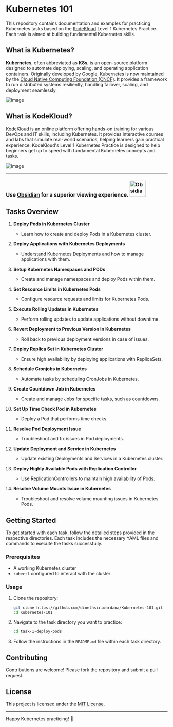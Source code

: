 # Kubernetes 101

This repository contains documentation and examples for practicing Kubernetes tasks based on the [KodeKloud](https://www.kodekloud.com) Level 1 Kubernetes Practice. Each task is aimed at building fundamental Kubernetes skills.

## What is Kubernetes?

**Kubernetes**, often abbreviated as **K8s**, is an open-source platform designed to automate deploying, scaling, and operating application containers. Originally developed by Google, Kubernetes is now maintained by the [Cloud Native Computing Foundation (CNCF)](https://www.cncf.io/). It provides a framework to run distributed systems resiliently, handling failover, scaling, and deployment seamlessly.

![image](https://github.com/dinethsiriwardana/Kubernetes-101/assets/91774218/c4ad2501-0635-42af-b1f8-d8a6e4867c6b)


## What is KodeKloud?

[KodeKloud](https://www.kodekloud.com) is an online platform offering hands-on training for various DevOps and IT skills, including Kubernetes. It provides interactive courses and labs that simulate real-world scenarios, helping learners gain practical experience. KodeKloud's Level 1 Kubernetes Practice is designed to help beginners get up to speed with fundamental Kubernetes concepts and tasks.

![image](https://github.com/dinethsiriwardana/Kubernetes-101/assets/91774218/7ba92409-a519-4a72-bc0b-0abd408adb06)

<hr>

### Use [Obsidian](https://obsidian.md/) for a superior viewing experience.  <a href="https://obsidian.md/"><img src="https://github.com/dinethsiriwardana/Kubernetes-101/assets/91774218/fbd3b4a1-d261-4835-8b71-21b53c885051" alt="Obsidian Logo" width="50"></a>



## Tasks Overview

1. **Deploy Pods in Kubernetes Cluster**
    - Learn how to create and deploy Pods in a Kubernetes cluster.

2. **Deploy Applications with Kubernetes Deployments**
    - Understand Kubernetes Deployments and how to manage applications with them.

3. **Setup Kubernetes Namespaces and PODs**
    - Create and manage namespaces and deploy Pods within them.

4. **Set Resource Limits in Kubernetes Pods**
    - Configure resource requests and limits for Kubernetes Pods.

5. **Execute Rolling Updates in Kubernetes**
    - Perform rolling updates to update applications without downtime.

6. **Revert Deployment to Previous Version in Kubernetes**
    - Roll back to previous deployment versions in case of issues.

7. **Deploy Replica Set in Kubernetes Cluster**
    - Ensure high availability by deploying applications with ReplicaSets.

8. **Schedule Cronjobs in Kubernetes**
    - Automate tasks by scheduling CronJobs in Kubernetes.

9. **Create Countdown Job in Kubernetes**
    - Create and manage Jobs for specific tasks, such as countdowns.

10. **Set Up Time Check Pod in Kubernetes**
    - Deploy a Pod that performs time checks.

11. **Resolve Pod Deployment Issue**
    - Troubleshoot and fix issues in Pod deployments.

12. **Update Deployment and Service in Kubernetes**
    - Update existing Deployments and Services in a Kubernetes cluster.

13. **Deploy Highly Available Pods with Replication Controller**
    - Use ReplicationControllers to maintain high availability of Pods.

14. **Resolve Volume Mounts Issue in Kubernetes**
    - Troubleshoot and resolve volume mounting issues in Kubernetes Pods.

## Getting Started

To get started with each task, follow the detailed steps provided in the respective directories. Each task includes the necessary YAML files and commands to execute the tasks successfully.

### Prerequisites

- A working Kubernetes cluster
- `kubectl` configured to interact with the cluster

### Usage

1. Clone the repository:
    ```sh
    git clone https://github.com/dinethsiriwardana/Kubernetes-101.git
    cd Kubernetes-101
    ```

2. Navigate to the task directory you want to practice:
    ```sh
    cd task-1-deploy-pods
    ```

3. Follow the instructions in the `README.md` file within each task directory.

## Contributing

Contributions are welcome! Please fork the repository and submit a pull request.

## License

This project is licensed under the [MIT License](LICENSE).

---

Happy Kubernetes practicing! 🚀
